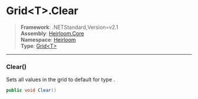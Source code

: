 # Grid\<T>.Clear

> **Framework**: .NETStandard,Version=v2.1  
> **Assembly**: [Heirloom.Core][0]  
> **Namespace**: [Heirloom][0]  
> **Type**: [Grid\<T>][1]  

--------------------------------------------------------------------------------

### Clear()

Sets all values in the grid to default for type <typeparamref name="T" /> .

```cs
public void Clear()
```

[0]: ..\Heirloom.Core.md
[1]: Heirloom.Grid[T].md
